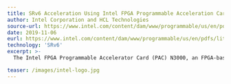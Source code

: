 ```yaml
---
title: SRv6 Acceleration Using Intel FPGA Programmable Acceleration Card N3000
author: Intel Corporation and HCL Technologies
source-url: https://www.intel.com/content/dam/www/programmable/us/en/pdfs/literature/wp/wp-01295-hcl-segment-routing-over-ipv6-acceleration-using-intel-fpga-programmable-acceleration-card-n3000.pdf
date: 2019-11-06
eurl: https://www.intel.com/content/dam/www/programmable/us/en/pdfs/literature/wp/wp-01295-hcl-segment-routing-over-ipv6-acceleration-using-intel-fpga-programmable-acceleration-card-n3000.pdf
technology: 'SRv6'
excerpt: >-
  The Intel FPGA Programmable Accelerator Card (PAC) N3000, an FPGA-based solution, can be programmed to handle almost any type of functionality – including networking functions – thus improving network and server performance. HCL Technologies and Intel have co-authored a White Paper titled “Segment Routing Over IPv6 Acceleration Using Intel FPGA Programmable Acceleration Card N3000” that describes a solution to hardware-based SRv6 using FPGA technology to improve network performance.

teaser: /images/intel-logo.jpg
---
```

